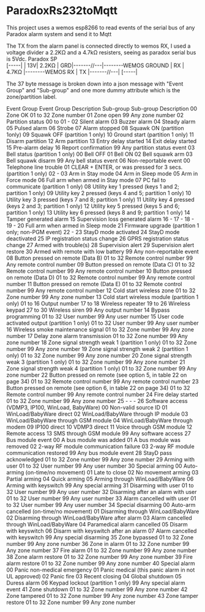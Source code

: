# ParadoxRs232toMqtt
This project uses a wemos esp8266 to read events of the serial bus of any Paradox alarm system and send it to Mqtt

The TX from the alarm panel is connected directly to wemos RX, I used  a voltage divider a 2.2KΩ and a  4.7kΩ resisters, seeing 
as paradox serial bus is 5Vdc. 
     Paradox SP   
       [-----|
        | 13V|        2.2KΩ
        | GRD|-------/\/\---|--------WEMOS GROUND
        | RX |        4.7ΚΩ |--------WEMOS RX
        | TX |-------/\/\---|
       [-----| 
        
        
The 37 byte message is broken down into a json message with "Event Group" and "Sub-group" 
and one more dummy attribute which is the zone/partition label.


Event Group Event   Group Description Sub-group         Sub-group   Description
00                  Zone OK                             01 to 32    Zone number
01                  Zone open                           99          Any zone number
02                  Partition status
                                                        00 to 01 -
                                                        02 Silent alarm
                                                        03 Buzzer alarm
                                                        04 Steady alarm
                                                        05 Pulsed alarm
                                                        06 Strobe
                                                        07 Alarm stopped
                                                        08 Squawk ON (partition 1only)
                                                        09 Squawk OFF (partition 1 only)
                                                        10 Ground start (partition 1 only)
                                                        11 Disarm partition
                                                        12 Arm partition
                                                        13 Entry delay started
                                                        14 Exit delay started
                                                        15 Pre-alarm delay
                                                        16 Report confirmation
                                                        99 Any partition status event
03                 Bell status (partition 1 only)
                                                        00 Bell OFF
                                                        01 Bell ON
                                                        02 Bell squawk arm
                                                        03 Bell squawk disarm
                                                        99 Any bell status event
06                 Non-reportable event
                                                        00 Telephone line trouble
                                                        01 CLEAR + ENTER, or was pressed for 3 secs. (partition 1 only)
                                                        02 -
                                                        03 Arm in Stay mode
                                                        04 Arm in Sleep mode
                                                        05 Arm in Force mode
                                                        06 Full arm when armed in Stay mode
                                                        07 PC fail to communicate (partition 1 only)
                                                        08 Utility key 1 pressed (keys 1 and 2; partition 1 only)
                                                        09 Utility key 2 pressed (keys 4 and 5; partition 1 only)
                                                        10 Utility key 3 pressed (keys 7 and 8; partition 1 only)
                                                        11 Utility key 4 pressed (keys 2 and 3; partition 1 only)
                                                        12 Utility key 5 pressed (keys 5 and 6; partition 1 only)
                                                        13 Utility key 6 pressed (keys 8 and 9; partition 1 only)
                                                        14 Tamper generated alarm
                                                        15 Supervision loss generated alarm
                                                        16 -
                                                        17 -
                                                        18 -
                                                        19 -
                                                        20 Full arm when armed in Sleep mode
                                                        21 Firmware upgrade (partition 1 only; non-PGM event)
                                                        22 -
                                                        23 StayD mode activated
                                                        24 StayD mode deactivated
                                                        25 IP registration status change
                                                        26 GPRS registration status change
                                                        27 Armed with trouble(s)
                                                        28 Supervision alert
                                                        29 Supervision alert restore
                                                        30 Armed with remote with low battery
                                                        99 Any non-reportable event
08              Button pressed on remote (Data B) 
                                                        01 to 32 Remote control number
                                                        99 Any remote control number
09              Button pressed on remote (Data C)
                                                        01 to 32 Remote control number
                                                        99 Any remote control number
10              Button pressed on remote (Data D)
                                                        01 to 32 Remote control number
                                                        99 Any remote control number
11              Button pressed on remote (Data E)
                                                        01 to 32 Remote control number
                                                        99 Any remote control number
12              Cold start wireless zone
                                                        01 to 32 Zone number
                                                        99 Any zone number
13              Cold start wireless module (partition 1 only)
                                                        01 to 16 Output number
                                                        17 to 18 Wireless repeater
                                                        19 to 26 Wireless keypad
                                                        27 to 30 Wireless siren
                                                        99 Any output number
14             Bypass programming
                                                        01 to 32 User number
                                                        99 Any user number
15             User code activated output (partition 1 only)
                                                        01 to 32 User number
                                                        99 Any user number
16             Wireless smoke maintenance signal
                                                        01 to 32 Zone number
                                                        99 Any zone number
17             Delay zone alarm transmission
                                                        01 to 32 Zone number
                                                        99 Any zone number
18            Zone signal strength weak 1 (partition 1 only)
                                                        01 to 32 Zone number
                                                        99 Any zone number
19            Zone signal strength weak 2 (partition 1 only)
                                                        01 to 32 Zone number
                                                        99 Any zone number
20            Zone signal strength weak 3 (partition 1 only)
                                                        01 to 32 Zone number
                                                        99 Any zone number
21            Zone signal strength weak 4 (partition 1 only)
                                                        01 to 32 Zone number
                                                        99 Any zone number
22            Button pressed on remote (see option 5, in table 22 on page 34)
                                                        01 to 32 Remote control number
                                                        99 Any remote control number
23            Button pressed on remote (see option 6, in table 22 on page 34)
                                                        01 to 32 Remote control number
                                                        99 Any remote control number
24            Fire delay started
                                                        01 to 32 Zone number
                                                        99 Any zone number
25 - - -
26            Software access (VDMP3, IP100, WinLoad, BabyWare)
                                                        00 Non-valid source ID
                                                        01 WinLoad/BabyWare direct
                                                        02 WinLoad/BabyWare through IP module
                                                        03 WinLoad/BabyWare through GSM module
                                                        04 WinLoad/BabyWare through modem
                                                        09 IP100 direct
                                                        10 VDMP3 direct
                                                        11 Voice through GSM module
                                                        12 Remote access
                                                        13 SMS through GSM module
                                                        99 Any software access
27            Bus module event
                                                        00 A bus module was added
                                                        01 A bus module was removed
                                                        02 2-way RF module communication failure
                                                        03 2-way RF module communication restored
                                                        99 Any bus module event
28           StayD pass acknowledged
                                                        01 to 32 Zone number
                                                        99 Any zone number
29            Arming with user
                                                        01 to 32 User number
                                                        99 Any user number
30            Special arming
                                                        00 Auto-arming (on-time/no movement)
                                                        01 Late to close
                                                        02 No movement arming
                                                        03 Partial arming
                                                        04 Quick arming
                                                        05 Arming through WinLoad/BabyWare
                                                        06 Arming with keyswitch
                                                        99 Any special arming
31            Disarming with user
                                                        01 to 32 User number
                                                        99 Any user number
32            Disarming after an alarm with user
                                                        01 to 32 User number
                                                        99 Any user number
33            Alarm cancelled with user
                                                        01 to 32 User number
                                                        99 Any user number
34            Special disarming
                                                        00 Auto-arm cancelled (on-time/no movement)
                                                        01 Disarming through WinLoad/BabyWare
                                                        02 Disarming through WinLoad/BabyWare after alarm
                                                        03 Alarm cancelled through WinLoad/BabyWare
                                                        04 Paramedical alarm cancelled
                                                        05 Disarm with keyswitch
                                                        06 Disarm with keyswitch after an alarm
                                                        07 Alarm cancelled with keyswitch
                                                        99 Any special disarming
35            Zone bypassed
                                                        01 to 32 Zone number
                                                        99 Any zone number
36            Zone in alarm
                                                        01 to 32 Zone number
                                                        99 Any zone number
37             Fire alarm
                                                        01 to 32 Zone number
                                                        99 Any zone number
38            Zone alarm restore
                                                        01 to 32 Zone number
                                                        99 Any zone number
39            Fire alarm restore
                                                        01 to 32 Zone number
                                                        99 Any zone number
40            Special alarm
                                                        00 Panic non-medical emergency
                                                        01 Panic medical (this panic alarm in not UL approved)
                                                        02 Panic fire
                                                        03 Recent closing
                                                        04 Global shutdown
                                                        05 Duress alarm
                                                        06 Keypad lockout (partition 1 only)
                                                        99 Any special alarm event
41            Zone shutdown
                                                        01 to 32 Zone number
                                                        99 Any zone number
42            Zone tampered
                                                        01 to 32 Zone number
                                                        99 Any zone number
43            Zone tamper restore
                                                        01 to 32 Zone number
                                                        99 Any zone number

